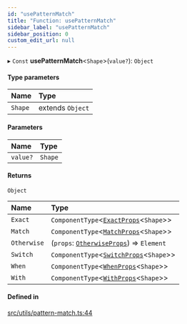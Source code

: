 ```yaml
---
id: "usePatternMatch"
title: "Function: usePatternMatch"
sidebar_label: "usePatternMatch"
sidebar_position: 0
custom_edit_url: null
---
```


▸ `Const` **usePatternMatch**<`Shape`\>(`value?`): `Object`

#### Type parameters

| Name | Type |
| :------ | :------ |
| `Shape` | extends `Object` |

#### Parameters

| Name | Type |
| :------ | :------ |
| `value?` | `Shape` |

#### Returns

`Object`

| Name | Type |
| :------ | :------ |
| `Exact` | `ComponentType`<[`ExactProps`](../types/ExactProps.md)<`Shape`\>\> |
| `Match` | `ComponentType`<[`MatchProps`](../interfaces/MatchProps.md)<`Shape`\>\> |
| `Otherwise` | (`props`: [`OtherwiseProps`](../interfaces/OtherwiseProps.md)) => `Element` |
| `Switch` | `ComponentType`<[`SwitchProps`](../types/SwitchProps.md)<`Shape`\>\> |
| `When` | `ComponentType`<[`WhenProps`](../interfaces/WhenProps.md)<`Shape`\>\> |
| `With` | `ComponentType`<[`WithProps`](../types/WithProps.md)<`Shape`\>\> |

#### Defined in

[src/utils/pattern-match.ts:44](https://github.com/ythecombinator/react-matchez/blob/7a4d7c1/src/utils/pattern-match.ts#L44)
